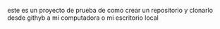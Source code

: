 este es un proyecto de prueba de como crear un repositorio y clonarlo desde githyb a mi computadora o mi escritorio local